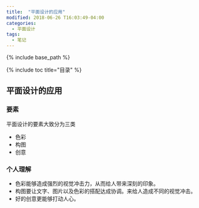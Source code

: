 ```yaml
---
title:  "平面设计的应用"
modified: 2018-06-26 T16:03:49-04:00
categories: 
  - 平面设计
tags:
  - 笔记
---
```


{% include base_path %}

{% include toc title="目录" %}

 
## 平面设计的应用

### 要素

  平面设计的要素大致分为三类

- 色彩
- 构图
- 创意



 
### 个人理解
- 色彩能够造成强烈的视觉冲击力，从而给人带来深刻的印象。
- 构图要让文字、图片以及色彩的搭配达成协调。来给人造成不同的视觉冲击。
- 好的创意更能够打动人心。